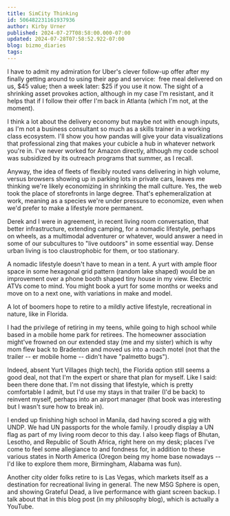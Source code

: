 ```yaml
---
title: SimCity Thinking
id: 506482231161937936
author: Kirby Urner
published: 2024-07-27T08:58:00.000-07:00
updated: 2024-07-28T07:58:52.922-07:00
blog: bizmo_diaries
tags: 
---
```


[](https://www.flickr.com/photos/kirbyurner/53885901628/in/dateposted/)

I have to admit my admiration for Uber's clever follow-up offer after my finally getting around to using their app and service:  free meal delivered on us, $45 value; then a week later: $25 if you use it now. The sight of a shrinking asset provokes action, although in my case I'm resistant, and it helps that if I follow their offer I'm back in Atlanta (which I'm not, at the moment). 

I think a lot about the delivery economy but maybe not with enough inputs, as I'm not a business consultant so much as a skills trainer in a working class ecosystem. I'll show you how pandas will give your data visualizations that professional zing that makes your cubicle a hub in whatever network you're in. I've never worked for Amazon directly, although my code school was subsidized by its outreach programs that summer, as I recall.

Anyway, the idea of fleets of flexibly routed vans delivering in high volume, versus browsers showing up in parking lots in private cars, leaves me thinking we're likely economizing in shrinking the mall culture. Yes, the web took the place of storefronts in large degree. That's ephemeralization at work, meaning as a species we're under pressure to economize, even when we'd prefer to make a lifestyle more permanent.

Derek and I were in agreement, in recent living room conversation, that better infrastructure, extending camping, for a nomadic lifestyle, perhaps on wheels, as a multimodal adventurer or whatever, would answer a need in some of our subcultures to "live outdoors" in some essential way. Dense urban living is too claustrophobic for them, or too stationary. 

A nomadic lifestyle doesn't have to mean in a tent. A yurt with ample floor space in some hexagonal grid pattern (random lake shaped) would be an improvement over a phone booth shaped tiny house in my view. Electric ATVs come to mind. You might book a yurt for some months or weeks and move on to a next one, with variations in make and model.

A lot of boomers hope to retire to a mildly active lifestyle, recreational in nature, like in Florida. 

I had the privilege of retiring in my teens, while going to high school while based in a mobile home park for retirees. The homeowner association might've frowned on our extended stay (me and my sister) which is why mom flew back to Bradenton and moved us into a roach motel (not that the trailer -- er mobile home -- didn't have "palmetto bugs"). 

Indeed, absent Yurt Villages (high tech), the Florida option still seems a good deal, not that I'm the expert or share that plan for myself. Like I said: been there done that. I'm not dissing that lifestyle, which is pretty comfortable I admit, but I'd use my stays in that trailer (I'd be back) to reinvent myself, perhaps into an airport manager (that book was interesting but I wasn't sure how to break in).

I ended up finishing high school in Manila, dad having scored a gig with UNDP. We had UN passports for the whole family. I proudly display a UN flag as part of my living room decor to this day. I also keep flags of Bhutan, Lesotho, and Republic of South Africa, right here on my desk; places I've come to feel some allegiance to and fondness for, in addition to these various states in North America (Oregon being my home base nowadays -- I'd like to explore them more, Birmingham, Alabama was fun).

Another city older folks retire to is Las Vegas, which markets itself as a destination for recreational living in general. The new MSG Sphere is open, and showing Grateful Dead, a live performance with giant screen backup. I talk about that in this blog post (in my philosophy blog), which is actually a YouTube.